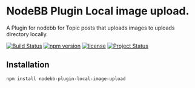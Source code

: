 # NodeBB Plugin Local image upload.

A Plugin for nodebb for Topic posts that uploads images to uploads directory locally.

[![Build Status](https://travis-ci.org/smartameer/nodebb-plugin-local-image-upload.svg?branch=master)](https://travis-ci.org/smartameer/nodebb-plugin-local-image-upload) [![npm version](https://badge.fury.io/js/nodebb-plugin-local-image-upload.svg)](https://badge.fury.io/js/nodebb-plugin-local-image-upload) [![license](https://img.shields.io/github/license/mashape/apistatus.svg?maxAge=2592000?style=plastic)](https://github.com/vishnu667/nodebb-plugin-local-image-upload/blob/master/License.md)  [![Project Status](https://img.shields.io/badge/Project%20Status-Stable-brightgreen.svg?maxAge=2592000?style=plastic)](https://www.npmjs.com/package/nodebb-plugin-local-image-upload)

## Installation

```shell
npm install nodebb-plugin-local-image-upload
```

